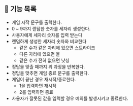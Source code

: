 ## 📜 기능 목록

- 게임 시작 문구를 출력한다.
- 0 ~ 9까지 랜덤한 숫자를 세자리 생성한다.
- 사용자에게 세자리 숫자를 입력 받는다
- 랜덤하게 생성한 세자리 숫자와 비교한다
    - 같은 수가 같은 자리에 있으면 스트라이크
    - 다른 자리에 있으면 볼
    - 같은 수가 전혀 없으면 낫싱
- 정답을 맞출 때까지 위 과정을 반복한다.
- 정답을 맞추면 게임 종료 문구를 출력한다.
- 게임이 끝난 경우 재시작/종료한다.
    - 1을 입력하면 재시작
    - 2를 입력하면 종료
- 사용자가 잘못된 값을 입력할 경우 예외를 발생시키고 종료한다.
